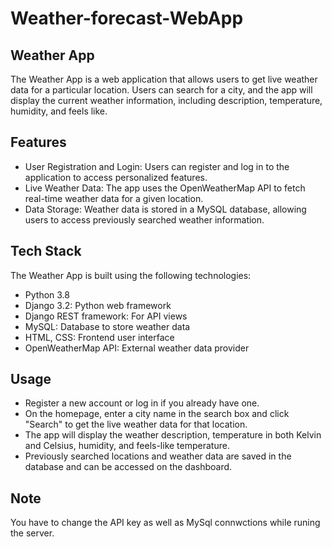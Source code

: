 # Weather-forecast-WebApp

Weather App
------
The Weather App is a web application that allows users to get live weather data for a particular location. Users can search for a city, and the app will display the current weather information, including description, temperature, humidity, and feels like.

Features
--
* User Registration and Login: Users can register and log in to the application to access personalized features.
* Live Weather Data: The app uses the OpenWeatherMap API to fetch real-time weather data for a given location.
* Data Storage: Weather data is stored in a MySQL database, allowing users to access previously searched weather information.

Tech Stack
--
The Weather App is built using the following technologies:

* Python 3.8
* Django 3.2: Python web framework
* Django REST framework: For API views
* MySQL: Database to store weather data
* HTML, CSS: Frontend user interface
* OpenWeatherMap API: External weather data provider

Usage
---
* Register a new account or log in if you already have one.
* On the homepage, enter a city name in the search box and click "Search" to get the live weather data for that location.
* The app will display the weather description, temperature in both Kelvin and Celsius, humidity, and feels-like temperature.
* Previously searched locations and weather data are saved in the database and can be accessed on the dashboard.

Note
--
You have to change the API key as well as MySql connwctions while runing the server. 
